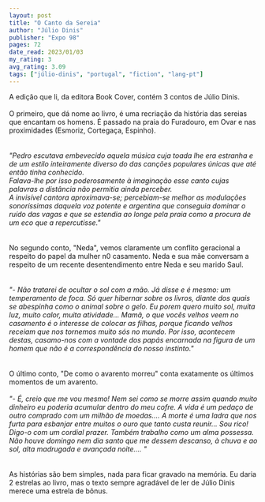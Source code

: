 ```yaml
---
layout: post
title: "O Canto da Sereia"
author: "Júlio Dinis"
publisher: "Expo 98"
pages: 72
date_read: 2023/01/03
my_rating: 3
avg_rating: 3.09
tags: ["júlio-dinis", "portugal", "fiction", "lang-pt"]
---
```


A edição que li, da editora Book Cover, contém 3 contos de Júlio Dinis. <br/><br/>O primeiro, que dá nome ao livro, é uma recriação da história das sereias que encantam os homens. É passado na praia do Furadouro, em Ovar e nas proximidades (Esmoriz, Cortegaça, Espinho). <br/><br/><i><br/>"Pedro escutava embevecido aquela música cuja toada lhe era estranha e de um estilo inteiramente diverso do das canções populares únicas que até então tinha conhecido.<br/>Falava-lhe por isso poderosamente à imaginação esse canto cujas palavras a distância não permitia ainda perceber.<br/>A invisível cantora aproximava-se; percebiam-se melhor as modulações sonoríssimas daquela voz potente e argentina que conseguia dominar o ruído das vagas e que se estendia ao longe pela praia como a procura de um eco que a repercutisse."<br/></i><br/><br/>No segundo conto, "Neda", vemos claramente um conflito geracional a respeito do papel da mulher n0 casamento. Neda e sua mãe conversam a respeito de um recente desentendimento entre Neda e seu marido Saul. <br/><br/><i><br/>"- Não tratarei de ocultar o sol com a mão. Já disse e é mesmo: um temperamento de foca. Só quer hibernar sobre os livros, diante dos quais se abespinha como o animal sobre o gelo. Eu porem quero muito sol, muita luz, muito calor, muita atividade... Mamã, o que vocês velhos veem no casamento é o interesse de colocar as filhas, porque ficando velhos receiam que nos tornemos muito sós no mundo. Por isso, acontecem destas, casamo-nos com a vontade dos papás encarnada na figura de um homem que não é a correspondência do nosso instinto."<br/></i><br/><br/>O último conto, "De como o avarento morreu" conta exatamente os últimos momentos de um avarento. <br/><i><br/>"- É, creio que me vou mesmo! Nem sei como se morre assim quando muito dinheiro eu poderia acumular dentro do meu cofre. A vida é um pedaço de outro comprado com um milhão de moedas.... A morte é uma ladra que nos furta para esbanjar entre muitos o ouro que tanto custa reunir... Sou rico! Digo-o com um cordial prazer. Também trabalho como um alma possessa. Não houve domingo nem dia santo que me dessem descanso, à chuva e ao sol, alta madrugada e avançada noite.... "<br/></i><br/><br/>As histórias são bem simples, nada para ficar gravado na memória. Eu daria 2 estrelas ao livro, mas o texto sempre agradável de ler de Júlio Dinis merece uma estrela de bônus.

